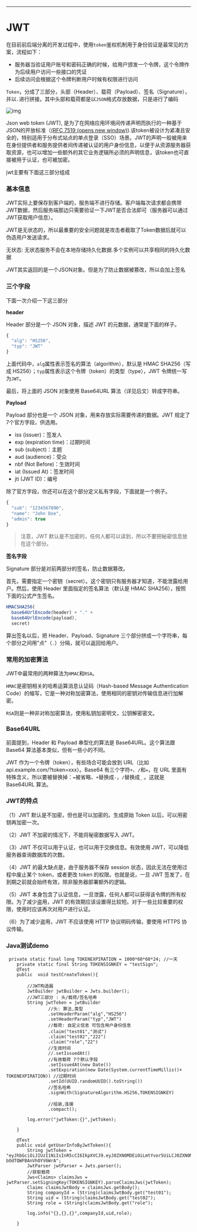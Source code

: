 





---

# JWT

在目前前后端分离的开发过程中，使用`token`鉴权机制用于身份验证是最常见的方案，流程如下：

- 服务器当验证用户账号和密码正确的时候，给用户颁发一个令牌，这个令牌作为后续用户访问一些接口的凭证
- 后续访问会根据这个令牌判断用户时候有权限进行访问

`Token`，分成了三部分，头部（Header）、载荷（Payload）、签名（Signature），并以`.`进行拼接。其中头部和载荷都是以`JSON`格式存放数据，只是进行了编码

![img](./images/1175f990-cd89-11eb-85f6-6fac77c0c9b3.png)





Json web token (JWT), 是为了在网络应用环境间传递声明而执行的一种基于JSON的开放标准（[(RFC 7519 (opens new window)](https://link.jianshu.com/?t=https://tools.ietf.org/html/rfc7519)).该token被设计为紧凑且安全的，特别适用于分布式站点的单点登录（SSO）场景。JWT的声明一般被用来在身份提供者和服务提供者间传递被认证的用户身份信息，以便于从资源服务器获取资源，也可以增加一些额外的其它业务逻辑所必须的声明信息，该token也可直接被用于认证，也可被加密。

jwt主要有下面这三部分组成



### 基本信息

JWT实际上要保存到客户端的，服务端不进行存储。客户端每次请求都会携带JWT数据，然后服务端那边只需要验证一下JWT是否合法即可（服务器可以通过JWT获取用户信息）。

JWT是无状态的，所以最重要的安全问题就是攻击者截取了Token数据后就可以伪造用户发送请求。

无状态: 无状态服务不会在本地存储持久化数据.多个实例可以共享相同的持久化数据



JWT其实返回的是一个JSON对象。但是为了防止数据被篡改，所以会加上签名

### 三个字段

下面一次介绍一下这三部分

**header**

Header 部分是一个 JSON 对象，描述 JWT 的元数据，通常是下面的样子。

```javascript
{
  "alg": "HS256",
  "typ": "JWT"
}
```



上面代码中，`alg`属性表示签名的算法（algorithm），默认是 HMAC SHA256（写成 HS256）；`typ`属性表示这个令牌（token）的类型（type），JWT 令牌统一写为`JWT`。

最后，将上面的 JSON 对象使用 Base64URL 算法（详见后文）转成字符串。

**Payload**

Payload 部分也是一个 JSON 对象，用来存放实际需要传递的数据。JWT 规定了7个官方字段，供选用。

- iss (issuer)：签发人
- exp (expiration time)：过期时间
- sub (subject)：主题
- aud (audience)：受众
- nbf (Not Before)：生效时间
- iat (Issued At)：签发时间
- jti (JWT ID)：编号

除了官方字段，你还可以在这个部分定义私有字段，下面就是一个例子。

```javascript
{
  "sub": "1234567890",
  "name": "John Doe",
  "admin": true
}
```



> 注意，JWT 默认是不加密的，任何人都可以读到，所以不要把秘密信息放在这个部分。

**签名字段**

Signature 部分是对前两部分的签名，防止数据篡改。

首先，需要指定一个密钥（secret）。这个密钥只有服务器才知道，不能泄露给用户。然后，使用 Header 里面指定的签名算法（默认是 HMAC SHA256），按照下面的公式产生签名。

```javascript
HMACSHA256(
  base64UrlEncode(header) + "." +
  base64UrlEncode(payload),
  secret)
```



算出签名以后，把 Header、Payload、Signature 三个部分拼成一个字符串，每个部分之间用"点"（`.`）分隔，就可以返回给用户。

### 常用的加密算法

JWT中最常用的两种算法为`HMAC`和`RSA`。

`HMAC`是密钥相关的哈希运算消息认证码（Hash-based Message Authentication Code）的缩写，它是一种对称加密算法，使用相同的密钥对传输信息进行加解密。

`RSA`则是一种非对称加密算法，使用私钥加密明文，公钥解密密文。

### Base64URL

前面提到，Header 和 Payload 串型化的算法是 Base64URL。这个算法跟 Base64 算法基本类似，但有一些小的不同。

JWT 作为一个令牌（token），有些场合可能会放到 URL（比如 api.example.com/?token=xxx）。Base64 有三个字符`+`、`/`和`=`，在 URL 里面有特殊含义，所以要被替换掉：`=`被省略、`+`替换成`-`，`/`替换成`_` 。这就是 Base64URL 算法。

### JWT的特点

（1）JWT 默认是不加密，但也是可以加密的。生成原始 Token 以后，可以用密钥再加密一次。

（2）JWT 不加密的情况下，不能将秘密数据写入 JWT。

（3）JWT 不仅可以用于认证，也可以用于交换信息。有效使用 JWT，可以降低服务器查询数据库的次数。

（4）JWT 的最大缺点是，由于服务器不保存 session 状态，因此无法在使用过程中废止某个 token，或者更改 token 的权限。也就是说，一旦 JWT 签发了，在到期之前就会始终有效，除非服务器部署额外的逻辑。

（5）JWT 本身包含了认证信息，一旦泄露，任何人都可以获得该令牌的所有权限。为了减少盗用，JWT 的有效期应该设置得比较短。对于一些比较重要的权限，使用时应该再次对用户进行认证。

（6）为了减少盗用，JWT 不应该使用 HTTP 协议明码传输，要使用 HTTPS 协议传输。





### Java测试demo

```
 private static final long TOKENEXPIRATION = 1000*60*60*24; //一天
    private static final String TOKENSIGNKEY = "testSign"; 
    @Test
    public  void testCreateToken(){

        //JWT构造器
        JwtBuilder jwtBuilder = Jwts.builder();
        //JWT三部分 : 头/载荷/签名哈希
        String jwtToken = jwtBuilder
                //头: 算法,类型
                .setHeaderParam("alg","HS256")
                .setHeaderParam("typ","JWT")
                //载荷: 自定义信息 可包含用户身份信息
                .claim("test01","测试")
                .claim("test02","222")
                .claim("role","22")
                //生效时间
                //.setIssuedAt()
                //有效载荷 7个默认字段
                .setIssuedAt(new Date())
                .setExpiration(new Date(System.currentTimeMillis()+ TOKENEXPIRATION)) //过期时间
                .setId(UUID.randomUUID().toString())
                //签名哈希
                .signWith(SignatureAlgorithm.HS256,TOKENSIGNKEY)

                //组装,连接
                .compact();

        log.error("jwtToken:{}",jwtToken);

    }

    @Test
    public void getUserInfoByJwtToken(){
        String jwtToken = "eyJhbGciOiJIUzI1NiIsInR5cCI6IkpXVCJ9.eyJ0ZXN0MDEiOiLmtYvor5UiLCJ0ZXN0MDIiOiIyMjIiLCJyb2xlIjoiMjIiLCJpYXQiOjE2ODQzMjAyMDYsImV4cCI6MTY4NDQwNjYwNiwianRpIjoiODQzODFkMzYtMzRiZS00MWNlLWJkZjEtNTc1NjhiYzk1ODNjIn0.t8KwuU66yjco5lXrSGT2vt9-bOdTQWFBAnVhOYV6WrA";
        JwtParser jwtParser = Jwts.parser();
        //获取载荷
        Jws<Claims> claimsJws = jwtParser.setSigningKey(TOKENSIGNKEY).parseClaimsJws(jwtToken);
        Claims claimsJwtBody = claimsJws.getBody();
        String companyId = (String)claimsJwtBody.get("test01");
        String uid = (String)claimsJwtBody.get("test02");
        String role = (String)claimsJwtBody.get("role");

        log.info("{},{},{}",companyId,uid,role);

    }
```







